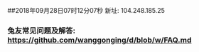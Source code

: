 ##2018年09月28日07时12分07秒 新址: 104.248.185.25
### 兔友常见问题及解答: https://github.com/wanggonging/d/blob/w/FAQ.md
